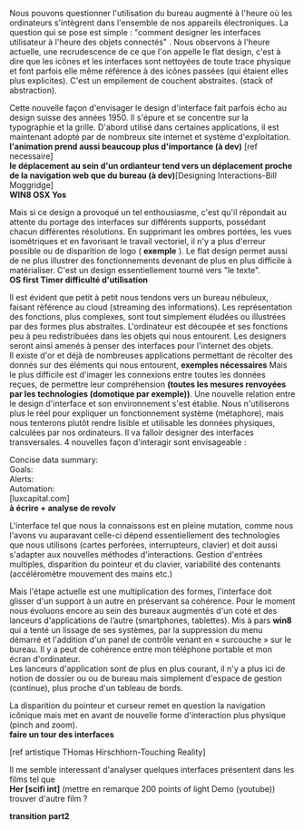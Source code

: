 Nous pouvons questionner l'utilisation du bureau augmenté à l'heure où les ordinateurs s'intègrent dans l'ensemble de nos appareils électroniques. La question qui se pose est simple : "comment designer les interfaces utilisateur à l'heure des objets connectés" . Nous observons à l'heure actuelle, une recrudescence de ce que l'on appelle le flat design, c'est à dire que les icônes et les interfaces sont nettoyées de toute trace physique et font parfois elle même référence à des icônes passées (qui étaient elles plus explicites). C'est un empilement de couchent abstraites. (stack of abstraction).  

Cette nouvelle façon d'envisager le design d'interface fait parfois écho au design suisse des années 1950. Il s'épure et se concentre sur la typographie et la grille. D'abord utilisé dans certaines applications, il est maintenant adopté par de nombreux site internet et système d'exploitation.  
**l'animation prend aussi beaucoup plus d'importance (à dev)** [ref necessaire]    
**le déplacement au sein d'un ordianteur tend vers un déplacement proche de la navigation web que du bureau (à dev)**[Designing Interactions-Bill Moggridge]  
**WIN8 OSX Yos**

Mais si ce design a provoqué un tel enthousiasme, c'est qu'il répondait au attente du portage des interfaces sur différents supports, possédant chacun différentes résolutions. En supprimant les ombres portées, les vues isométriques et en favorisant le travail vectoriel, il n'y a plus d'erreur possible ou de disparition de logo ( **exemple** ). 
Le flat design permet aussi de ne plus illustrer des fonctionnements devenant de plus en plus difficile à matérialiser. C'est un design essentiellement tourné vers "le texte".  
**OS first Timer difficulté d'utilisation** 

Il est évident que petit à petit nous tendons vers un bureau nébuleux, faisant référence au cloud (streaming des informations). Les représentation des fonctions, plus complexes, sont tout simplement éludées ou illustrées par des formes plus abstraites. L'ordinateur est découpée et ses fonctions peu à peu redistribuées dans les objets qui nous entourent. Les designers seront ainsi amenés à penser des interfaces pour l'internet des objets.   
Il existe d'or et déjà de nombreuses applications permettant de récolter des donnés sur des éléments qui nous entourent, **exemples nécessaires**
Mais le plus difficile est d'imager les connexions entre toutes les données reçues, de permettre leur compréhension **(toutes les mesures renvoyées par les technologies (domotique par exemple))**. Une nouvelle relation entre le design d'interface et son environnement s'est établie. Nous n'utiliserons plus le réel pour expliquer un fonctionnement système (métaphore), mais nous tenterons plutôt rendre lisible et utilisable les données physiques, calculées par nos ordinateurs. Il va falloir designer des interfaces transversales. 
4 nouvelles façon d'interagir sont envisageable :   

Concise data summary:  
Goals:  
Alerts:  
Automation:  
[luxcapital.com]  
**à écrire + analyse de revolv**   


L'interface tel que nous la connaissons est en pleine mutation, comme nous l'avons vu auparavant celle-ci dépend essentiellement des technologies que nous utilisons (cartes perforées, interrupteurs, clavier) et doit aussi s'adapter aux nouvelles méthodes d'interactions. 
Gestion d'entrées multiples, disparition du pointeur et du clavier, variabilité des contenants (accéléromètre mouvement des mains etc.)  

Mais l'étape actuelle est une multiplication des formes, l'interface doit glisser d'un support à un autre en préservant sa cohérence. Pour le moment nous évoluons encore au sein des bureaux augmentés d'un coté et des lanceurs d'applications de l’autre (smartphones, tablettes). Mis à pars **win8** qui a tenté un lissage de ses systèmes, par la suppression du menu démarré et l'addition d'un panel de contrôle venant en « surcouche » sur le bureau. Il y a peut de cohérence entre mon téléphone portable et mon écran d'ordinateur. 	 
Les lanceurs d'application sont de plus en plus courant, il n'y a plus ici de notion de dossier ou ou de bureau mais simplement d'espace de gestion (continue), plus proche d'un tableau de bords.   

La disparition du pointeur et curseur remet en question la navigation icônique mais met en avant de nouvelle forme d'interaction plus physique (pinch and zoom).   
**faire un tour des interfaces**  

[ref artistique THomas Hirschhorn-Touching Reality]   


Il me semble interessant d'analyser quelques interfaces présentent dans les films tel que   
**Her [scifi int]** (mettre en remarque 200 points of light Demo (youtube))   
trouver d'autre film ?


**transition part2**  





 

